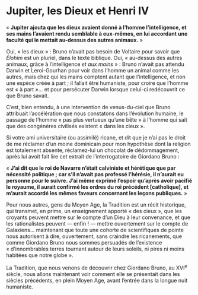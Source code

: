 # Jupiter, les Dieux et Henri IV

« **Jupiter ajouta que les dieux avaient donné à l’homme l’intelligence, et ses mains l’avaient rendu semblable à eux-mêmes, en lui accordant une faculté qui le mettait au-dessus des autres animaux.** »

Oui, « les dieux » : Bruno n’avait pas besoin de Voltaire pour savoir que *Élohim* est un pluriel, dans le texte biblique. Oui, « au-dessus des autres animaux, grâce à l’intelligence *et aux mains* » : Bruno n’avait pas attendu Darwin et Leroi-Gourhan pour voir dans l’homme un animal comme les autres, mais chez qui les mains comptent autant que l’intelligence, et non une espèce créée à part ; il fallait être humaniste, pour croire que l’homme est « à part »... et pour persécuter Darwin lorsque celui-ci redécouvrit ce que Bruno savait.

C’est, bien entendu, à une intervention de venus-du-ciel que Bruno attribuait l’accélération que nous constatons dans l’évolution humaine, le passage de l’homme « pas plus vertueux qu’une bête » à l’homme qui sait que des congénères civilisés existent « dans les cieux ».

Si votre ami universitaire (ou assimilé) ricane, et dit que je n’ai pas le droit de me réclamer d’un moine dominicain pour mon hypothèse dont la religion est totalement absente, réclamez-lui un chocolat de dédommagement, après lui avoit fait lire cet extrait de l’interrogatoire de Giordano Bruno :

« **J’ai dit que le roi de Navarre n’était calviniste <span id="e9782221228517_c14-st1.xhtml#page-206"></span>et hérétique que par nécessité politique ; car s’il n’avait pas professé l’hérésie, il n’aurait eu personne pour le suivre. J’ai même exprimé l’espoir qu’après avoir pacifié le royaume, il aurait confirmé les ordres du roi précédent \[catholique\], et m’aurait accordé les mêmes faveurs concernant les leçons publiques.** »

Pour nous autres, gens du Moyen Age, la Tradition est un récit historique, qui transmet, en prime, un enseignement apporté « des cieux », que les croyants peuvent mettre sur le compte d’un Dieu à leur convenance, et que les rationalistes peuvent — enfin ! — mettre ouvertement sur le compte de Galaxiens... maintenant que toute une cohorte de scientifiques de pointe nous autorisent à dire, ouvertement, sans craindre les ricanements, que comme Giordano Bruno nous sommes persuadés de l’existence « d’innombrables terres tournant autour de leurs soleils, ni pires ni moins habitées que notre globe ».

La Tradition, que nous venons de découvrir chez Giordano Bruno, au XVI<sup>e</sup> siècle, nous allons maintenant voir comment elle se présentait dans les siècles précédents, en plein Moyen Age, avant l’entrée dans la longue nuit humaniste.

<span id="e9782221228517_c14-st1.xhtml#page-207"></span>

<span id="e9782221228517_c15.xhtml"></span>

<span id="e9782221228517_c15.xhtml#title70"></span>

